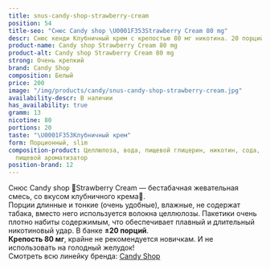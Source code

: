 ```yaml
---
title: snus-candy-shop-strawberry-cream
position: 54
title-seo: "Снюс Candy shop \U0001F353Strawberry Cream 80 mg"
descr: Снюс кенди Клубничный крем с крепостью 80 мг никотина. 20 порций белого цвета.
product-name: Candy shop Strawberry Cream 80 mg
product-alt: Candy shop Strawberry Cream 80 mg
strong: Очень крепкий
brand: Candy Shop
composition: Белый
price: 200
image: "/img/products/candy/snus-candy-shop-strawberry-cream.jpg"
availability-descr: В наличии
has_availability: true
gramm: 13
nicotine: 80
portions: 20
taste: "\U0001F353Клубничный крем"
form: Порционный, slim
composition-product: Целлюлоза, вода, пищевой глицерин, никотин, сода, карбонат натрия,
  пищевой ароматизатор
position-brand: 12
---
```


Снюс Candy shop 🍓Strawberry Cream — бестабачная жевательная смесь, со вкусом клубничного крема🍓.<br>
Порции длинные и тонкие (очень удобные),  влажные, не содержат табака, вместо него используется волокна целлюлозы. Пакетики очень плотно набиты содержимым, что обеспечивает плавный и длительный никотиновый удар. В банке **±20 порций**.<br>
**Крепость 80 мг**, крайне не рекомендуется новичкам. И не использовать на голодный желудок!<br>
Смотреть всю линейку бренда: <a href="/candy-shop-snus">Candy Shop</a>